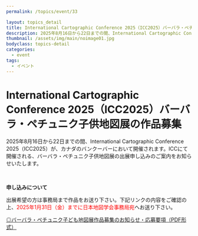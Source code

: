 ```yaml
---
permalink: /topics/event/33

layout: topics_detail
title: International Cartographic Conference 2025（ICC2025）バーバラ・ペチュニク子供地図展の作品募集
description: 2025年8月16日から22日までの間、International Cartographic Conference 2025（ICC2025）が、カナダのバンクーバーにおいて開催されます。ICCにて開催される、バーバラ・ペチュニク子供地図展の作品を募集します。
thumbnail: /assets/img/main/noimage01.jpg
bodyclass: topics-detail
categories:
  - event
tags:
  - イベント
---
```


# International Cartographic Conference 2025（ICC2025）バーバラ・ペチュニク子供地図展の作品募集

2025年8月16日から22日までの間、International Cartographic Conference 2025（ICC2025）が、カナダのバンクーバーにおいて開催されます。ICCにて開催される、バーバラ・ペチュニク子供地図展の出展申し込みのご案内をお知らせいたします。

<br>

**申し込みについて**

出展希望の方は事務局まで作品をお送り下さい。下記リンクの内容をご確認の上、<font color="#ff0000">2025年1月31日（金）までに日本地図学会事務局宛</font>へお送り下さい。

[◎バーバラ・ペチュニク子ども地図展作品募集のお知らせ・応募要項（PDF形式）](../../archive/file/entry/iccBarbaraPetchenik2025.pdf)
